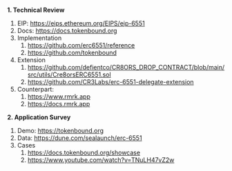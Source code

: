 **1. Technical Review**

1. EIP: https://eips.ethereum.org/EIPS/eip-6551
2. Docs: https://docs.tokenbound.org
3. Implementation
    1. https://github.com/erc6551/reference
    2. https://github.com/tokenbound
4. Extension
    1. https://github.com/defientco/CR8ORS_DROP_CONTRACT/blob/main/src/utils/Cre8orsERC6551.sol
    2. https://github.com/CR3Labs/erc-6551-delegate-extension
5. Counterpart: 
    1. https://www.rmrk.app
    2. https://docs.rmrk.app

**2. Application Survey**

 1. Demo: https://tokenbound.org
 2. Data: https://dune.com/sealaunch/erc-6551
 3. Cases
    1. https://docs.tokenbound.org/showcase
    2. https://www.youtube.com/watch?v=TNuLH47vZ2w
